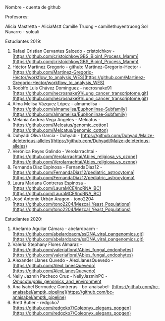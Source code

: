 
Nombre - cuenta de github

Profesorxs:

Alicia Mastretta - AliciaMstt
Camille Truong – camillethuyentruong
Sol Navarro - solouli



Estudiantes 2019:
1. Rafael Cristian Cervantes Salcedo - cristoichkov - [https://github.com/cristoichkov/GBS_Bioinf_Process_Mamm](https://github.com/cristoichkov/GBS_Bioinf_Process_Mamm)
2. Héctor Martínez Gregorio - github: Martinez-Gregorio-Hector - [https://github.com/Martinez-Gregorio-Hector/workflow_to_analysis_WES](https://github.com/Martinez-Gregorio-Hector/workflow_to_analysis_WES)
3. Rodolfo Luis Chávez Domínguez - necrosnake91 [https://github.com/necrosnake91/Lung_cancer_transcriptome.git](https://github.com/necrosnake91/Lung_cancer_transcriptome.git)
4. Alma Melisa Vázquez López - almamelisa - [https://github.com/almamelisa/Euphoniinae-Subfamily](https://github.com/almamelisa/Euphoniinae-Subfamily)
5. Melania Andrea Vega Angeles - Melcatus - [https://github.com/Melcatus/genomic_cotton](https://github.com/Melcatus/genomic_cotton)
6. Duhyadi Oliva García - Duhyadi - [https://github.com/Duhyadi/Maize-deleterious-alleles](https://github.com/Duhyadi/Maize-deleterious-alleles)
7. Verónica Reyes Galindo - VeroIarrachtai - [https://github.com/VeroIarrachtai/Abies_religiosa_vs_ozone](https://github.com/VeroIarrachtai/Abies_religiosa_vs_ozone)
8. Fernanda Díaz Espinosa - FernandaDiaz12 - [https://github.com/FernandaDiaz12/pediatric_astrocytoma](https://github.com/FernandaDiaz12/pediatric_astrocytoma)
9. Laura Mariana Contreras Espinosa - [https://github.com/LauraMCE/lncRNA_BC](https://github.com/LauraMCE/lncRNA_BC)
10. José Antonio Urbán Aragon - tono2204 [https://github.com/tono2204/Mezcal_Yeast_Populations](https://github.com/tono2204/Mezcal_Yeast_Populations)


Estudiantes 2020:


1. Abelardo Aguilar Cámara - abelardoacm - [https://github.com/abelardoacm/ssDNA_viral_pangenomics.git](https://github.com/abelardoacm/ssDNA_viral_pangenomics.git)
2. Valeria Stephany Flores Almaraz - [https://github.com/valeriafloral/Abies_fungal_endophytes](https://github.com/valeriafloral/Abies_fungal_endophytes)
3. Alexander Llanes Quvedo - AlexLlanesQuevedo - [https://github.com/AlexLlanesQuevedo](https://github.com/AlexLlanesQuevedo)
4. Nelly Jazmín Pacheco Cruz - NellyJazminPC - [*Qmacdougallii*_genomics_and_environment](https://github.com/NellyJazminPC/Qmacdougallii_genomics_and_environment)
5. Ana Isabel Bermudez Contreras - bc-anaisabel- [https://github.com/bc-anaisabel/amptk_pipeline](https://github.com/bc-anaisabel/amptk_pipeline)
6. Brett Butler - redgcko7 [https://github.com/redgcko7/Coleonyx_elegans_popgen](https://github.com/redgcko7/Coleonyx_elegans_popgen)



